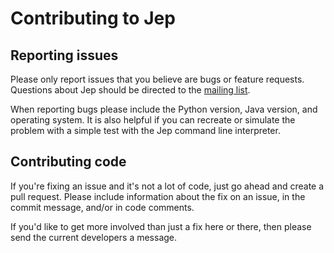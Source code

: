 # Contributing to Jep

## Reporting issues

Please only report issues that you believe are bugs or feature requests.
Questions about Jep should be directed to the
[mailing list](https://groups.google.com/forum/#!forum/jep-project).

When reporting bugs please include the Python version, Java version, and
operating system.  It is also helpful if you can recreate or simulate the
problem with a simple test with the Jep command line interpreter.

## Contributing code

If you're fixing an issue and it's not a lot of code, just go ahead and
create a pull request.  Please include information about the fix on an
issue, in the commit message, and/or in code comments.

If you'd like to get more involved than just a fix here or there, then
please send the current developers a message.

